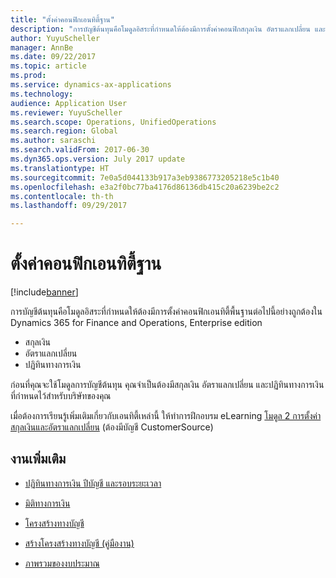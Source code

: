 ```yaml
---
title: "ตั้งค่าคอนฟิกเอนทิตี้ฐาน"
description: "การบัญชีต้นทุนคือโมดูลอิสระที่กำหนดให้ต้องมีการตั้งค่าคอนฟิกสกุลเงิน อัตราแลกเปลี่ยน และเอนทิตี้ปฏิทินทางการเงินอย่างถูกต้อง"
author: YuyuScheller
manager: AnnBe
ms.date: 09/22/2017
ms.topic: article
ms.prod: 
ms.service: dynamics-ax-applications
ms.technology: 
audience: Application User
ms.reviewer: YuyuScheller
ms.search.scope: Operations, UnifiedOperations
ms.search.region: Global
ms.author: saraschi
ms.search.validFrom: 2017-06-30
ms.dyn365.ops.version: July 2017 update
ms.translationtype: HT
ms.sourcegitcommit: 7e0a5d044133b917a3eb9386773205218e5c1b40
ms.openlocfilehash: e3a2f0bc77ba4176d86136db415c20a6239be2c2
ms.contentlocale: th-th
ms.lasthandoff: 09/29/2017

---
```


# <a name="configure-base-entities"></a>ตั้งค่าคอนฟิกเอนทิตี้ฐาน 

[!include[banner](../includes/banner.md)]


การบัญชีต้นทุนคือโมดูลอิสระที่กำหนดให้ต้องมีการตั้งค่าคอนฟิกเอนทิตี้พื้นฐานต่อไปนี้อย่างถูกต้องใน Dynamics 365 for Finance and Operations, Enterprise edition

-  สกุลเงิน
-  อัตราแลกเปลี่ยน
-  ปฏิทินทางการเงิน  

ก่อนที่คุณจะใช้โมดูลการบัญชีต้นทุน คุณจำเป็นต้องมีสกุลเงิน อัตราแลกเปลี่ยน และปฏิทินทางการเงินที่กำหนดไว้สำหรับบริษัทของคุณ 

เมื่อต้องการเรียนรู้เพิ่มเติมเกี่ยวกับเอนทิตี้เหล่านี้ ให้ทำการฝึกอบรม eLearning [โมดูล 2 การตั้งค่าสกุลเงินและอัตราแลกเปลี่ยน](https://mbspartner.microsoft.com/AX/CourseModules/1215) (ต้องมีบัญชี CustomerSource)

## <a name="additional-tasks"></a>งานเพิ่มเติม

-  [ปฏิทินทางการเงิน ปีบัญชี และรอบระยะเวลา](../budgeting/fiscal-calendars-fiscal-years-periods.md)

-  [มิติทางการเงิน](../general-ledger/financial-dimensions.md)

-  [โครงสร้างทางบัญชี](../general-ledger/Default-dimensions.md)

-  [สร้างโครงสร้างทางบัญชี (คู่มืองาน)](../general-ledger/tasks/create-account-structures.md)

-  [ภาพรวมของงบประมาณ ](../budgeting/basic-budgeting-overview-configuration.md)

